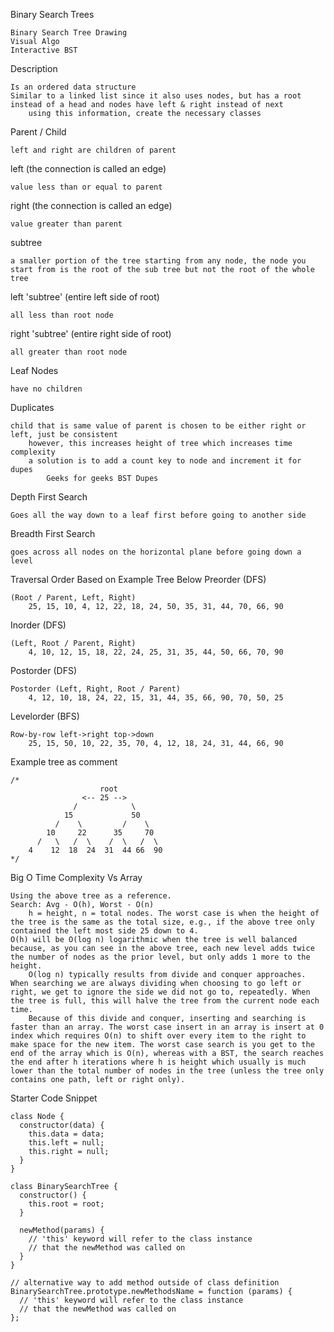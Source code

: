 Binary Search Trees

    Binary Search Tree Drawing
    Visual Algo
    Interactive BST

Description

    Is an ordered data structure
    Similar to a linked list since it also uses nodes, but has a root instead of a head and nodes have left & right instead of next
        using this information, create the necessary classes

Parent / Child

    left and right are children of parent

left (the connection is called an edge)

    value less than or equal to parent

right (the connection is called an edge)

    value greater than parent

subtree

    a smaller portion of the tree starting from any node, the node you start from is the root of the sub tree but not the root of the whole tree

left 'subtree' (entire left side of root)

    all less than root node

right 'subtree' (entire right side of root)

    all greater than root node

Leaf Nodes

    have no children

Duplicates

    child that is same value of parent is chosen to be either right or left, just be consistent
        however, this increases height of tree which increases time complexity
        a solution is to add a count key to node and increment it for dupes
            Geeks for geeks BST Dupes

Depth First Search

    Goes all the way down to a leaf first before going to another side

Breadth First Search

    goes across all nodes on the horizontal plane before going down a level

Traversal Order Based on Example Tree Below
Preorder (DFS)

    (Root / Parent, Left, Right)
        25, 15, 10, 4, 12, 22, 18, 24, 50, 35, 31, 44, 70, 66, 90

Inorder (DFS)

    (Left, Root / Parent, Right)
        4, 10, 12, 15, 18, 22, 24, 25, 31, 35, 44, 50, 66, 70, 90

Postorder (DFS)

    Postorder (Left, Right, Root / Parent)
        4, 12, 10, 18, 24, 22, 15, 31, 44, 35, 66, 90, 70, 50, 25

Levelorder (BFS)

    Row-by-row left->right top->down
        25, 15, 50, 10, 22, 35, 70, 4, 12, 18, 24, 31, 44, 66, 90

Example tree as comment

    /*
                        root
                    <-- 25 -->
                  /            \
                15             50
              /    \         /    \
            10     22      35     70
          /   \   /  \    /  \   /  \
        4    12  18  24  31  44 66  90
    */

Big O Time Complexity Vs Array

    Using the above tree as a reference.
    Search: Avg - O(h), Worst - O(n)
        h = height, n = total nodes. The worst case is when the height of the tree is the same as the total size, e.g., if the above tree only contained the left most side 25 down to 4.
    O(h) will be O(log n) logarithmic when the tree is well balanced because, as you can see in the above tree, each new level adds twice the number of nodes as the prior level, but only adds 1 more to the height.
        O(log n) typically results from divide and conquer approaches. When searching we are always dividing when choosing to go left or right, we get to ignore the side we did not go to, repeatedly. When the tree is full, this will halve the tree from the current node each time.
        Because of this divide and conquer, inserting and searching is faster than an array. The worst case insert in an array is insert at 0 index which requires O(n) to shift over every item to the right to make space for the new item. The worst case search is you get to the end of the array which is O(n), whereas with a BST, the search reaches the end after h iterations where h is height which usually is much lower than the total number of nodes in the tree (unless the tree only contains one path, left or right only).

Starter Code Snippet

    class Node {
      constructor(data) {
        this.data = data;
        this.left = null;
        this.right = null;
      }
    }

    class BinarySearchTree {
      constructor() {
        this.root = root;
      }

      newMethod(params) {
        // 'this' keyword will refer to the class instance
        // that the newMethod was called on
      }
    }

    // alternative way to add method outside of class definition
    BinarySearchTree.prototype.newMethodsName = function (params) {
      // 'this' keyword will refer to the class instance
      // that the newMethod was called on
    };